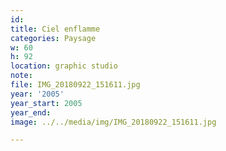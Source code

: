 ```yaml
---
id:
title: Ciel enflamme
categories: Paysage
w: 60
h: 92
location: graphic studio
note:
file: IMG_20180922_151611.jpg
year: '2005'
year_start: 2005
year_end:
image: ../../media/img/IMG_20180922_151611.jpg

---
```

